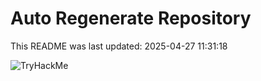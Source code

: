# Auto Regenerate Repository

This README was last updated: 2025-04-27 11:31:18

 ![TryHackMe](https://tryhackme.com/badge/533634)